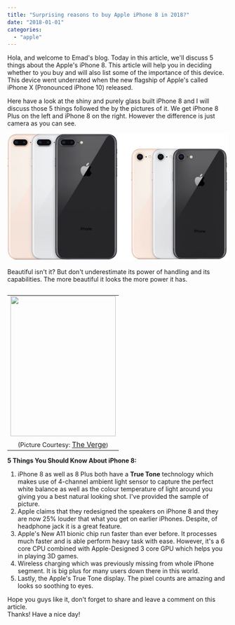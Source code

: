 ```yaml
---
title: "Surprising reasons to buy Apple iPhone 8 in 2018?"
date: "2018-01-01"
categories: 
  - "apple"
---
```


Hola, and welcome to Emad's blog. Today in this article, we'll discuss 5 things about the Apple's iPhone 8. This article will help you in deciding whether to you buy and will also list some of the importance of this device. This device went underrated when the new flagship of Apple's called iPhone X (Pronounced iPhone 10) released.  
  
Here have a look at the shiny and purely glass built iPhone 8 and I will discuss those 5 things followed the by the pictures of it. We get iPhone 8 Plus on the left and iPhone 8 on the right. However the difference is just camera as you can see.  
  

[![](images/iphone8andiphone8plus-800x461.jpg)](https://cdn.macrumors.com/article-new/2016/05/iphone8andiphone8plus-800x461.jpg)

  
Beautiful isn't it? But don't underestimate its power of handling and its capabilities. The more beautiful it looks the more power it has.  

<table cellpadding="0" cellspacing="0" style="float: right; text-align: right;"><tbody><tr><td style="text-align: center;"><a href="https://cdn3.vox-cdn.com/uploads/chorus_asset/file/9275083/jbareham_170915_2000_iPhone_8Plus_0027.jpg" style="clear: right; margin-bottom: 1em; margin-left: auto; margin-right: auto;"><img border="0" data-original-height="800" data-original-width="600" height="320" src="images/jbareham_170915_2000_iPhone_8Plus_0027.jpg" width="240"></a></td></tr><tr><td style="text-align: center;">(Picture Courtesy:&nbsp;<a href="http://theverge.com/" style="font-size: medium;" target="_blank">The Verge</a><span style="font-size: small;">)</span></td></tr></tbody></table>

  
**5 Things You Should Know About iPhone 8:**  

1. iPhone 8 as well as 8 Plus both have a **True Tone** technology which makes use of 4-channel ambient light sensor to capture the perfect white balance as well as the colour temperature of light around you giving you a best natural looking shot. I've provided the sample of picture.
2. Apple claims that they redesigned the speakers on iPhone 8 and they are now 25% louder that what you get on earlier iPhones. Despite, of headphone jack it is a great feature.
3. Apple's New A11 bionic chip run faster than ever before. It processes much faster and is able perform heavy task with ease. However, it's a 6 core CPU combined with Apple-Designed 3 core GPU which helps you in playing 3D games.
4. Wireless charging which was previously missing from whole iPhone segment. It is big plus for many users down there in this world.
5. Lastly, the Apple's True Tone display. The pixel counts are amazing and looks so soothing to eyes. 

  
Hope you guys like it, don't forget to share and leave a comment on this article.  
Thanks! Have a nice day!
